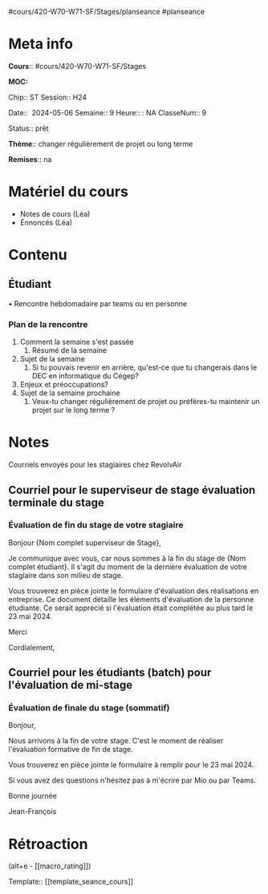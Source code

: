 #cours/420-W70-W71-SF/Stages/planseance #planseance
# Meta info

**Cours**:: #cours/420-W70-W71-SF/Stages 

**MOC:** 

Chip::  <span class="chip cours-3">ST</span>
Session:: H24

Date::  2024-05-06 
Semaine:: 9
Heure:: : <span class="chip na">NA</span>
ClasseNum:: 9

Status:: <span class="chip ready">prêt</span> 

**Thème**:: changer régulièrement de projet ou long terme

**Remises**:: <span class="chip na">na</span>

# Matériel du cours
* Notes de cours (Léa)
* Énnoncés (Léa)
# Contenu
## Étudiant
• Rencontre hebdomadaire par teams ou en personne
### Plan de la rencontre
1. Comment la semaine s'est passée
	1. Résumé de la semaine
2. Sujet de la semaine
	1. Si tu pouvais revenir en arrière, qu'est-ce que tu changerais dans le DEC en informatique du Cégep?
3. Enjeux et préoccupations?
4. Sujet de la semaine prochaine
	1. Veux-tu changer régulièrement de projet ou préfères-tu maintenir un projet sur le long terme ?
    
# Notes

<span class="highlight danger">Courriels envoyés pour les stagiaires chez RevolvAir</span>

## Courriel pour le superviseur de stage évaluation terminale du stage

### Évaluation de fin du stage de votre stagiaire
Bonjour {Nom complet superviseur de Stage},

Je communique avec vous, car nous sommes à la fin du stage de {Nom complet étudiant}.  Il s'agit du moment de la dernière évaluation de votre stagiaire dans son milieu de stage.

Vous trouverez en pièce jointe le formulaire d'évaluation des réalisations en entreprise. Ce document détaille les éléments d'évaluation de la personne étudiante. Ce serait apprécié si l'évaluation était complétée au plus tard le 23 mai 2024.

Merci

Cordialement,

## Courriel pour les étudiants (batch) pour l'évaluation de mi-stage

### Évaluation de finale du stage (sommatif)
Bonjour,

Nous arrivons à la fin de votre stage. C'est le moment de réaliser l'évaluation formative de  fin de stage.

Vous trouverez en pièce jointe le formulaire à remplir pour le 23 mai 2024.

Si vous avez des questions n'hésitez pas à m'écrire par Mio ou par Teams.

Bonne journée

Jean-François

# Rétroaction
(alt+e - [[macro_rating]])

Template:: [[template_seance_cours]]